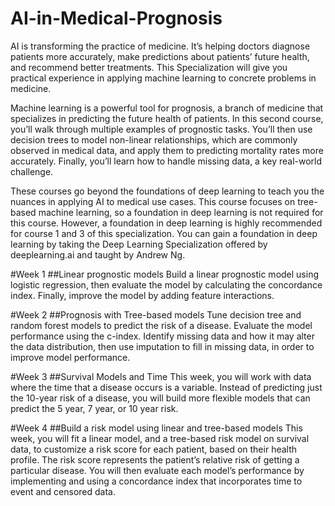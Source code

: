 # AI-in-Medical-Prognosis
AI is transforming the practice of medicine. It’s helping doctors diagnose patients more accurately, make predictions about patients’ future health, and recommend better treatments. This Specialization will give you practical experience in applying machine learning to concrete problems in medicine.

Machine learning is a powerful tool for prognosis, a branch of medicine that specializes in predicting the future health of patients. In this second course, you’ll walk through multiple examples of prognostic tasks. You’ll then use decision trees to model non-linear relationships, which are commonly observed in medical data, and apply them to predicting mortality rates more accurately. Finally, you’ll learn how to handle missing data, a key real-world challenge. 

These courses go beyond the foundations of deep learning to teach you the nuances in applying AI to medical use cases.  This course focuses on tree-based machine learning, so a foundation in deep learning is not required for this course.  However, a foundation in deep learning is highly recommended for course 1 and 3 of this specialization.  You can gain a foundation in deep learning by taking the Deep Learning Specialization offered by deeplearning.ai and taught by Andrew Ng.

#Week 1
##Linear prognostic models
Build a linear prognostic model using logistic regression, then evaluate the model by calculating the concordance index. Finally, improve the model by adding feature interactions.

#Week 2
##Prognosis with Tree-based models
Tune decision tree and random forest models to predict the risk of a disease. Evaluate the model performance using the c-index. Identify missing data and how it may alter the data distribution, then use imputation to fill in missing data, in order to improve model performance.

#Week 3
##Survival Models and Time
This week, you will work with data where the time that a disease occurs is a variable. Instead of predicting just the 10-year risk of a disease, you will build more flexible models that can predict the 5 year, 7 year, or 10 year risk.

#Week 4
##Build a risk model using linear and tree-based models
This week, you will fit a linear model, and a tree-based risk model on survival data, to customize a risk score for each patient, based on their health profile. The risk score represents the patient’s relative risk of getting a particular disease. You will then evaluate each model’s performance by implementing and using a concordance index that incorporates time to event and censored data.
